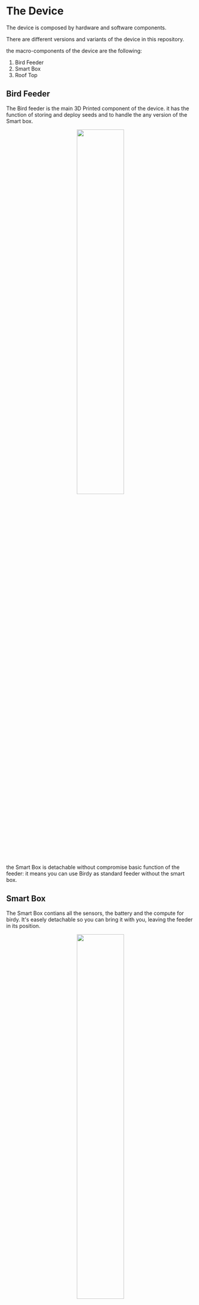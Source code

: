 # The Device

The device is composed by hardware and software components.

There are different versions and variants of the device in this repository.

the macro-components of the device are the following:

1. Bird Feeder
2. Smart Box
3. Roof Top

## Bird Feeder

The Bird feeder is the main 3D Printed component of the device. it has the function of storing and deploy seeds and to handle the any version of the Smart box.

<p align="center">
<img src="https://github.com/francesco-sodano/birdy/raw/main/res/images/device/birdy_feeder_nosmartbox.jpg" width= 50%>
</p>

the Smart Box is detachable without compromise basic function of the feeder: it means you can use Birdy as standard feeder without the smart box.

## Smart Box

The Smart Box contians all the sensors, the battery and the compute for birdy.
It's easely detachable so you can bring it with you, leaving the feeder in its position.

<p align="center">
<img src="https://github.com/francesco-sodano/birdy/raw/main/res/images/device/birdy_smartbox_closed.jpg" width= 50%>
</p>

The SmartBox is designed to work with a PiJuice Hat that works as power controller and can be configured and managed remotely: for example you can configure the smartbox to shutdown in the night and turn on again at dawn or shutdown when the battery power is at certain battery level and turn it on again when the solar panel rechanged the battery.

The Smart Box has two different versions:

1. **DEV Version**: this is based on Raspberry Pi 3 B+ and it's used for development. Raspberry Pi 3 B+ is able to handle direct connetion with Visual Studio Code for debugging. the battery life it's ok for few hours sessions.

<p align="center">
<img src="https://github.com/francesco-sodano/birdy/raw/main/res/images/device/birdy_smartbox_dev_open.jpg" width= 50%>
</p>

2. **PROD Version**: this is based on Raspberry Pi Zero W and it's used for production. it's requires less power and has a better battery life to permit long sessions (up to one week).

<p align="center">
<img src="https://github.com/francesco-sodano/birdy/raw/main/res/images/device/birdy_smartbox_prod_open.jpg" width= 50%>
</p>

The Smart box could be also directly connected to a power supply so Birdy can be always up and running.

## Roof Top

The Roof Top has also two different variants:

1. **Standard**: this is standard 3D printed roof.

2. **Solar Powered**: this is an enhanched version that includes a solar panel able to rechanrge the battery of the Smart Box and increase the autonomy of the device.

# Hardware Components

the **DEV Version** of the device requires the following hardware:

1. [Raspberry Pi 3 model B+](https://uk.pi-supply.com/products/raspberry-pi-3-model-b-plus?_pos=64&_sid=6161a3a4c&_ss=r1)
2. [Grove mini PIR motion sensor](https://www.seeedstudio.com/Grove-mini-PIR-motion-sensor-p-2930.html)
3. [Raspberry Pi camera board v2.1](https://uk.pi-supply.com/products/raspberry-pi-camera-board-v2-1-8mp-1080p?_pos=48&_sid=6161a3a4c&_ss=r)
4. [Raspberry Pi camera lens 160 degree](https://uk.pi-supply.com/products/camera-module-for-official-raspberry-pi-camera-board-v2-8mp-sensor-160-degree)
5. [PiJuice Standard with 1820mAh battery](https://uk.pi-supply.com/products/pijuice-standard)

the **PROD Version** of the device requires the following hardware:

1. [Raspberry Pi Zero W (with soldered header)](https://uk.pi-supply.com/products/raspberry-pi-zero-w-soldered-header)
2. [Grove mini PIR motion sensor](https://www.seeedstudio.com/Grove-mini-PIR-motion-sensor-p-2930.html)
3. [Raspberry Pi camera board v2.1](https://uk.pi-supply.com/products/raspberry-pi-camera-board-v2-1-8mp-1080p?_pos=48&_sid=6161a3a4c&_ss=r)
4. [Raspberry Pi camera lens 160 degree](https://uk.pi-supply.com/products/camera-module-for-official-raspberry-pi-camera-board-v2-8mp-sensor-160-degree)
5. [PiJuice Zero](https://uk.pi-supply.com/products/pijuice-zero?_pos=1&_sid=bd8682207&_ss=r)
6. [PiJuice Zero 1200mAh battery](https://uk.pi-supply.com/products/pijuice-zero-1200mah-battery?_pos=2&_sid=d94484a36&_ss=r)

The **Solar Version** of the device requires this additional hardware

1. [Solar Panel GH165x135 3.5W 6V USB](https://www.fruugoschweiz.com/35w-usb-solar-panel-digital-ladegerat-fur-mobile/p-88157157-183939064?language=de&ac=bing&msclkid=8a319213ee5a1f8c2379f0fd8141d564&utm_source=bing&utm_medium=cpc&utm_campaign=All_190785_CH&utm_term=4575274048654658&utm_content=Ad%20group%20%231)
# Component Matrix

The following table will help to navigate the different version and variant of the Birdy device

Feeder | Version | Variant | Component | Hardware
|:---:|:---:|:---:|:---:|:---:|
|Main|Dev|Standard| birdy-feeder-main.stl <br> birdy-feeder-roof.stl <br> birdy-feeder-hook.stl <br> birdy-feeder-window.stl (2) <br> birdy-smartbox-dev.stl <br> birdy-smartbox-top.stl <br> birdy-smartbox-filler.stl <br> birdy-smartbox-module.stl|[Raspberry Pi 3 model B+](https://uk.pi-supply.com/products/raspberry-pi-3-model-b-plus?_pos=64&_sid=6161a3a4c&_ss=r1) <br> [Grove mini PIR motion sensor](https://www.seeedstudio.com/Grove-mini-PIR-motion-sensor-p-2930.html) <br> [Raspberry Pi camera board v2.1](https://uk.pi-supply.com/products/raspberry-pi-camera-board-v2-1-8mp-1080p?_pos=48&_sid=6161a3a4c&_ss=r) <br> [Raspberry Pi camera lens 160 degree](https://uk.pi-supply.com/products/camera-module-for-official-raspberry-pi-camera-board-v2-8mp-sensor-160-degree)
|Main|Dev|Solar| birdy-feeder-main.stl <br> birdy-feeder-solarroof.stl <br> birdy-feeder-solarsupport.stl <br> birdy-feeder-hook.stl <br> birdy-feeder-window.stl (2) <br> birdy-smartbox-dev.stl <br> birdy-smartbox-top.stl <br> birdy-smartbox-filler.stl <br> birdy-smartbox-module.stl|[Raspberry Pi 3 model B+](https://uk.pi-supply.com/products/raspberry-pi-3-model-b-plus?_pos=64&_sid=6161a3a4c&_ss=r1) <br> [Grove mini PIR motion sensor](https://www.seeedstudio.com/Grove-mini-PIR-motion-sensor-p-2930.html) <br> [Raspberry Pi camera board v2.1](https://uk.pi-supply.com/products/raspberry-pi-camera-board-v2-1-8mp-1080p?_pos=48&_sid=6161a3a4c&_ss=r) <br> [Raspberry Pi camera lens 160 degree](https://uk.pi-supply.com/products/camera-module-for-official-raspberry-pi-camera-board-v2-8mp-sensor-160-degree) <br> [Solar Panel GH165x135 3.5W 6V USB](https://www.fruugoschweiz.com/35w-usb-solar-panel-digital-ladegerat-fur-mobile/p-88157157-183939064?language=de&ac=bing&msclkid=8a319213ee5a1f8c2379f0fd8141d564&utm_source=bing&utm_medium=cpc&utm_campaign=All_190785_CH&utm_term=4575274048654658&utm_content=Ad%20group%20%231)
|Main|Prod|Standard| birdy-feeder-main.stl <br> birdy-feeder-roof.stl <br> birdy-feeder-hook.stl <br> birdy-feeder-window.stl (2) <br> birdy-smartbox-dev.stl <br> birdy-smartbox-top.stl <br> birdy-smartbox-filler.stl <br> birdy-smartbox-module.stl|[Raspberry Pi Zero W (with soldered header)](https://uk.pi-supply.com/products/raspberry-pi-zero-w-soldered-header) <br> [Grove mini PIR motion sensor](https://www.seeedstudio.com/Grove-mini-PIR-motion-sensor-p-2930.html) <br> [Raspberry Pi camera board v2.1](https://uk.pi-supply.com/products/raspberry-pi-camera-board-v2-1-8mp-1080p?_pos=48&_sid=6161a3a4c&_ss=r) <br> [Raspberry Pi camera lens 160 degree](https://uk.pi-supply.com/products/camera-module-for-official-raspberry-pi-camera-board-v2-8mp-sensor-160-degree) <br> [PiJuice Zero](https://uk.pi-supply.com/products/pijuice-zero?_pos=1&_sid=bd8682207&_ss=r) <br> [PiJuice Zero 1200mAh battery](https://uk.pi-supply.com/products/pijuice-zero-1200mah-battery?_pos=2&_sid=d94484a36&_ss=r)
|Main|Prod|Solar| birdy-feeder-main.stl <br> birdy-feeder-solarroof.stl <br> birdy-feeder-solarsupport.stl <br> birdy-feeder-hook.stl <br> birdy-feeder-window.stl (2) <br> birdy-smartbox-dev.stl <br> birdy-smartbox-top.stl <br> birdy-smartbox-filler.stl <br> birdy-smartbox-module.stl|[Raspberry Pi Zero W (with soldered header)](https://uk.pi-supply.com/products/raspberry-pi-zero-w-soldered-header) <br> [Grove mini PIR motion sensor](https://www.seeedstudio.com/Grove-mini-PIR-motion-sensor-p-2930.html) <br> [Raspberry Pi camera board v2.1](https://uk.pi-supply.com/products/raspberry-pi-camera-board-v2-1-8mp-1080p?_pos=48&_sid=6161a3a4c&_ss=r) <br> [Raspberry Pi camera lens 160 degree](https://uk.pi-supply.com/products/camera-module-for-official-raspberry-pi-camera-board-v2-8mp-sensor-160-degree) <br> [PiJuice Zero](https://uk.pi-supply.com/products/pijuice-zero?_pos=1&_sid=bd8682207&_ss=r) <br> [PiJuice Zero 1200mAh battery](https://uk.pi-supply.com/products/pijuice-zero-1200mah-battery?_pos=2&_sid=d94484a36&_ss=r) <br> [Solar Panel GH165x135 3.5W 6V USB](https://www.fruugoschweiz.com/35w-usb-solar-panel-digital-ladegerat-fur-mobile/p-88157157-183939064?language=de&ac=bing&msclkid=8a319213ee5a1f8c2379f0fd8141d564&utm_source=bing&utm_medium=cpc&utm_campaign=All_190785_CH&utm_term=4575274048654658&utm_content=Ad%20group%20%231)

# Table of Content

1. [Read Me](https://github.com/francesco-sodano/birdy/blob/main/README.md)
2. [The Device](https://github.com/francesco-sodano/birdy/blob/main/docs/device.md)
3. [Architecture](https://github.com/francesco-sodano/birdy/blob/main/docs/architecture.md)
4. [Deployment](https://github.com/francesco-sodano/birdy/blob/main/docs/deployment.md)
5. [Setup](https://github.com/francesco-sodano/birdy/blob/main/docs/instructions.md)